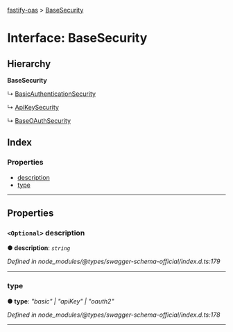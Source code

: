 [fastify-oas](../README.md) > [BaseSecurity](../interfaces/basesecurity.md)

# Interface: BaseSecurity

## Hierarchy

**BaseSecurity**

↳  [BasicAuthenticationSecurity](basicauthenticationsecurity.md)

↳  [ApiKeySecurity](apikeysecurity.md)

↳  [BaseOAuthSecurity](baseoauthsecurity.md)

## Index

### Properties

* [description](basesecurity.md#description)
* [type](basesecurity.md#type)

---

## Properties

<a id="description"></a>

### `<Optional>` description

**● description**: *`string`*

*Defined in node_modules/@types/swagger-schema-official/index.d.ts:179*

___
<a id="type"></a>

###  type

**● type**: *"basic" \| "apiKey" \| "oauth2"*

*Defined in node_modules/@types/swagger-schema-official/index.d.ts:178*

___

